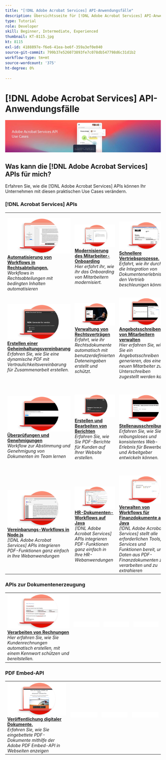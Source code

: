 ```yaml
---
title: "[!DNL Adobe Acrobat Services] API-Anwendungsfälle"
description: Übersichtsseite für [!DNL Adobe Acrobat Services] API-Anwendungsfälle
type: Tutorial
role: Developer
skill: Beginner, Intermediate, Experienced
thumbnail: KT-8115.jpg
kt: 8115
exl-id: 4188897e-f6e6-41ea-be6f-359a3ef0e040
source-git-commit: 799b37e526073893fe7c078db547798d6c31d1b2
workflow-type: tm+mt
source-wordcount: '375'
ht-degree: 0%

---
```


# [!DNL Adobe Acrobat Services] API-Anwendungsfälle

![[!DNL Acrobat Services] API-Nutzungsszenario-Banner](../assets/usecaseshero.jpg)

## Was kann die [!DNL Adobe Acrobat Services] APIs für mich?

Erfahren Sie, wie die [!DNL Adobe Acrobat Services] APIs können Ihr Unternehmen mit diesen praktischen Use Cases verändern.

### [!DNL Acrobat Services] APIs

<table style="table-layout:fixed">
<tr>
  <td>
    <a href="automatelegalworkflows.md">
      <img alt="Automatisierung von Workflows in Rechtsabteilungen." src="assets/automatelegal_thumb.png" />
    </a>
    <div>
    <a href="automatelegalworkflows.md"><strong>Automatisierung von Workflows in Rechtsabteilungen.</strong></a>
    </div>
    <em>Workflows in Rechtsabteilungen mit bedingten Inhalten automatisieren</em>
    <br>
  </td>
  <td>
      <a href="employeeonboarding.md">
        <img alt="Modernisierung des Mitarbeiter-Onboarding" src="assets/employee_thumb.png" />
      </a>
      <div>
      <a href="employeeonboarding.md"><strong>Modernisierung des Mitarbeiter-Onboarding</strong></a>
      </div>
      <em>Hier erfahrt ihr, wie ihr das Onboarding von Mitarbeitern modernisiert.</em>
      <br>
  </td>
  <td>
      <a href="acceleratesales.md">
        <img alt="Schnellere Vertriebsprozesse." src="assets/accsales_thumb.png" />
      </a>
      <div>
      <a href="acceleratesales.md"><strong>Schnellere Vertriebsprozesse.</strong></a>
      </div>
      <em>Erfahrt, wie ihr durch die Integration von Dokumentenerlebnissen den Vertrieb beschleunigen könnt.</em>
      <br>
    </td>
    <td>
      <a href="sales.md">
        <img alt="Verwaltung von Verkaufsangeboten und Verträgen" src="assets/sales_thumb.png" />
      </a>
      <div>
      <a href="sales.md"><strong>Verwaltung von Verkaufsangeboten und Verträgen</strong></a>
      </div>
      <em>Erfahrt, wie ihr einen effizienten Workflow zur Automatisierung und Vereinfachung von Verkaufsangeboten entwickeln könnt.</em>
      <br>
    </td>
</tr>
<tr>
  <td>
    <a href="nda.md">
      <img alt="Erstellen einer Geheimhaltungsvereinbarung" src="assets/nda_thumb.png" />
    </a>
    <div>
    <a href="nda.md"><strong>Erstellen einer Geheimhaltungsvereinbarung</strong></a>
    </div>
    <em>Erfahren Sie, wie Sie eine dynamische PDF mit Vertraulichkeitsvereinbarung für Zusammenarbeit erstellen.</em>
    <br>
  </td>
  <td>
    <a href="legal.md">
      <img alt="Verwaltung von Rechtsverträgen" src="assets/legal_thumb.png" />
    </a>
    <div>
    <a href="legal.md"><strong>Verwaltung von Rechtsverträgen</strong></a>
    </div>
    <em>Erfahrt, wie ihr Rechtsdokumente automatisch mit benutzerdefinierten Dateneingaben erstellt und schützt.</em>
    <br>
  </td>
  <td>
    <a href="offer.md">
      <img alt="Angebotsschreiben von Mitarbeitern verwalten" src="assets/offer_thumb.png" />
    </a>
    <div>
    <a href="offer.md"><strong>Angebotsschreiben von Mitarbeitern verwalten</strong></a>
    </div>
    <em>Hier erfahren Sie, wie Sie ein Angebotsschreiben generieren, das einem neuen Mitarbeiter zum Unterschreiben zugestellt werden kann.</em>
    <br>
  </td>
  <td>
    <a href="searching.md">
      <img alt="Suchen und Indizieren" src="assets/searching_thumb.png" />
    </a>
    <div>
    <a href="searching.md"><strong>Suchen und Indizieren</strong></a>
    </div>
    <em>Erfahren Sie, wie Sie aus gescannten Dokumenten durchsuchbare PDF-Dateien erstellen.</em>
    <br>
  </td>
</tr>
<tr>
  <td>
    <a href="reviews.md">
      <img alt="Überprüfungen und Genehmigungen" src="assets/reviews_thumb.png" />
    </a>
    <div>
    <a href="reviews.md"><strong>Überprüfungen und Genehmigungen</strong></a>
    </div>
    <em>Workflow zur Abstimmung und Genehmigung von Dokumenten im Team lernen</em>
    <br>
  </td>
  <td>
    <a href="reportcreation.md">
      <img alt="Erstellen und Bearbeiten von Berichten" src="assets/report_thumb.png" />
    </a>
    <div>
    <a href="reportcreation.md"><strong>Erstellen und Bearbeiten von Berichten</strong></a>
    </div>
    <em>Erfahren Sie, wie Sie PDF-Berichte für Kunden auf Ihrer Website erstellen.</em>
    <br>
  </td>
  <td>
    <a href="jobposting.md">
      <img alt="Stellenausschreibung" src="assets/job_thumb.png" />
    </a>
    <div>
    <a href="jobposting.md"><strong>Stellenausschreibung</strong></a>
    </div>
    <em>Erfahren Sie, wie Sie ein reibungsloses und konsistentes Web-Erlebnis für Bewerber und Arbeitgeber entwickeln können.</em>
    <br>
  </td>
  <td>
    <a href="educationcollab.md">
      <img alt="Zusammenarbeit zwischen Schülern und Lehrern" src="assets/edu_thumb.png" />
    </a>
    <div>
    <a href="educationcollab.md"><strong>Zusammenarbeit von Schülern, Studierenden, Lehrkräften</strong></a>
    </div>
    <em>Erfahren Sie, wie Sie eine Online-Lernplattform erstellen, mit der Lehrkräfte, Schüler und Studierende Ressourcen in PDF gemeinsam nutzen können.</em>
    <br>
  </td>
</tr>
<tr>
  <td>
    <a href="AgreementWorkflowsNodejs.md">
      <img alt="Vereinbarungs-Workflows in Node.js" src="assets/AWNjs_thumb.png" />
    </a>
    <div>
    <a href="AgreementWorkflowsNodejs.md"><strong>Vereinbarungs-Workflows in Node.js</strong></a>
    </div>
    <em>[!DNL Adobe Acrobat Services] APIs integrieren PDF-Funktionen ganz einfach in Ihre Webanwendungen</em>
    <br>
  </td>
  <td>
    <a href="HRAgreementWorkflowsJava.md">
      <img alt="HR-Dokumenten-Workflows auf Java" src="assets/HRWJ_thumb.png" />
    </a>
    <div>
    <a href="HRAgreementWorkflowsJava.md"><strong>HR-Dokumenten-Workflows auf Java</strong></a>
    </div>
    <em>[!DNL Adobe Acrobat Services] APIs integrieren PDF-Funktionen ganz einfach in Ihre HR-Webanwendungen</em>
    <br>
  </td>
  <td>
    <a href="FinanceWorkflowsJava.md">
      <img alt="Verwalten von Workflows für Finanzdokumente auf Java" src="assets/FAWJ_thumb.png" />
    </a>
    <div>
    <a href="FinanceWorkflowsJava.md"><strong>Verwalten von Workflows für Finanzdokumente auf Java</strong></a>
    </div>
    <em>[!DNL Adobe Acrobat Services] stellt alle erforderlichen Tools, Services und Funktionen bereit, um Daten aus PDF-Finanzdokumenten zu verarbeiten und zu extrahieren</em>
    <br>
  </td>
  <td>
    <img alt="Spacer" src="../assets/GrayBanner_Placeholder.png" />
    <div>
    <br>
  </td>
</tr>
</table>

### APIs zur Dokumentenerzeugung

<table style="table-layout:fixed">
<tr>
  <td>
    <a href="invoices.md">
      <img alt="Verarbeiten von Rechnungen" src="assets/invoices_thumb.png" />
    </a>
    <div>
    <a href="invoices.md"><strong>Verarbeiten von Rechnungen</strong></a>
    </div>
    <em>Hier erfahren Sie, wie Sie Kundenrechnungen automatisch erstellen, mit einem Kennwort schützen und bereitstellen.</em>
    <br>
  </td>
  <td>
    <img alt="Spacer" src="../assets/WhiteBanner_Placeholder.png" />
    <div>
    <br>
  </td>
  <td>
    <img alt="Spacer" src="../assets/WhiteBanner_Placeholder.png" />
    <div>
    <br>
  </td>
  <td>
    <img alt="Spacer" src="../assets/WhiteBanner_Placeholder.png" />
    <div>
    <br>
  </td>
</tr>
</table>

### PDF Embed-API

<table style="table-layout:fixed">
<tr>
   <td>
    <a href="ddppdfembedapi.md">
      <img alt="Veröffentlichung digitaler Dokumente." src="assets/ddp_thumb.png" />
    </a>
    <div>
    <a href="ddppdfembedapi.md"><strong>Veröffentlichung digitaler Dokumente.</strong></a>
    </div>
    <em>Erfahren Sie, wie Sie eingebettete PDF-Dokumente mithilfe der Adobe PDF Embed-API in Webseiten anzeigen</em>
    <br>
  </td>
  <td>
    <img alt="Spacer" src="../assets/WhiteBanner_Placeholder.png" />
    <div>
    <br>
  </td>
  <td>
    <img alt="Spacer" src="../assets/WhiteBanner_Placeholder.png" />
    <div>
    <br>
  </td>
  <td>
    <img alt="Spacer" src="../assets/WhiteBanner_Placeholder.png" />
    <div>
    <br>
  </td>
</tr>
</table>